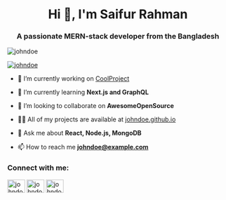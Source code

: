 <h1 align="center">Hi 👋, I'm Saifur Rahman</h1>
<h3 align="center">A passionate MERN-stack developer from the Bangladesh</h3>

<p align="left"> <img src="https://komarev.com/ghpvc/?username=johndoe&label=Profile%20views&color=0e75b6&style=flat" alt="johndoe" /> </p>

<p align="left"> <a href="https://github.com/ryo-ma/github-profile-trophy"><img src="https://github-profile-trophy.vercel.app/?username=johndoe" alt="johndoe" /></a> </p>

- 🔭 I’m currently working on [CoolProject](https://github.com/johndoe/coolproject)

- 🌱 I’m currently learning **Next.js and GraphQL**

- 👯 I’m looking to collaborate on **AwesomeOpenSource**

- 👨‍💻 All of my projects are available at [johndoe.github.io](https://johndoe.github.io)

- 💬 Ask me about **React, Node.js, MongoDB**

- 📫 How to reach me **johndoe@example.com**

<h3 align="left">Connect with me:</h3>
<p align="left">
<a href="https://twitter.com/johndoe" target="blank"><img align="center" src="https://cdn.jsdelivr.net/npm/simple-icons@3.0.1/icons/twitter.svg" alt="johndoe" height="30" width="40" /></a>
<a href="https://linkedin.com/in/johndoe" target="blank"><img align="center" src="https://cdn.jsdelivr.net/npm/simple-icons@3.0.1/icons/linkedin.svg" alt="johndoe" height="30" width="40" /></a>
<a href="https://instagram.com/johndoe" target="blank"><img align="center" src="https://cdn.jsdelivr.net/npm/simple-icons@3.0.1/icons/instagram.svg" alt="johndoe" height="30" width="40" /></a>
<a href="https://www.youtube.com/c/j
